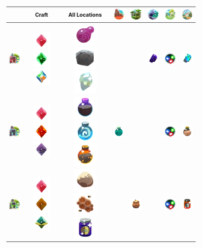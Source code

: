 |  | Craft | All Locations | ![](Images/Locations/The_Dry_Reef.webp) | ![](Images/Locations/The_Moss_Blanket.webp) | ![](Images/Locations/Indigo_Quarry.webp) | ![](Images/Locations/The_Ancient_Ruins.webp) | ![](Images/Locations/The_Glass_Desert.webp) |
| :---: | :---: | :---: | :---: | :---: | :---: | :---: | :---: |
| ![](Images/Extractors/MasterDrill.webp) | ![All](Images/Plorts/PlortPINK.webp) ![All](Images/Plorts/PlortRAD.webp) ![All](Images/Plorts/PlortMOSAIC.webp) | ![All](Images/Resources/Jellystone.webp) ![All](Images/Resources/SlimeFossil.webp) ![All](Images/Resources/StrangeDiamond.webp) |  |  | ![](Images/Resources/Indigonium.webp) | ![](Images/Resources/Echoes.webp) | ![](Images/Resources/Glass_Shard.webp) |
| ![](Images/Extractors/MasterPump.webp) | ![All](Images/Plorts/PlortPINK.webp) ![All](Images/Plorts/PlortBOOM.webp) ![All](Images/Plorts/PlortDERVISH.webp) | ![All](Images/Resources/PrimordyOil.webp) ![All](Images/Resources/SpiralSteam.webp) ![All](Images/Resources/LavaDust.webp) | ![](Images/Resources/DeepBrine.webp) |  |  | ![](Images/Resources/Echoes.webp) | ![](Images/Resources/Silky_Sand.webp) |
| ![](Images/Extractors/MasterApiary.webp) | ![All](Images/Plorts/PlortPINK.webp) ![All](Images/Plorts/PlortHONEY.webp) ![All](Images/Plorts/PlortTANGLE.webp) | ![All](Images/Resources/BuzzWax.webp) ![All](Images/Resources/Hexacomb.webp) ![All](Images/Resources/RoyalJelly.webp) |  | ![](Images/Resources/WildHoney.webp) |  | ![](Images/Resources/Echoes.webp) | ![](Images/Resources/Pepper_Jam.webp) |




